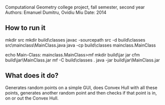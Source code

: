 Computational Geometry college project, fall semester, second year
Authors: Emanuel Dumitru, Ovidiu Miu
Date: 2014

How to run it
-----------------------------------------------------------------------------------------------


mkdir src
mkdir build\classes
javac -sourcepath src -d build\classes src\mainclass\MainClass.java
java -cp build\classes mainclass.MainClass


echo Main-Class: mainclass.MainClass>mf
mkdir build\jar
jar cfm build\jar\MainClass.jar mf -C build\classes .
java -jar build\jar\MainClass.jar


What does it do?
------------------------------------------------------------------------------------------------

Generates random points on a simple GUI, does Convex Hull with all these points, generates another random 
point and then checks if that point is in, on or out the Convex Hull. 